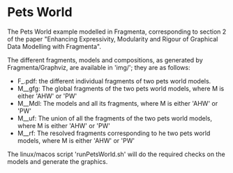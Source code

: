 # Pets World
The Pets World example modelled in Fragmenta, corresponding to section 2 of the paper "Enhancing Expressivity, Modularity and Rigour of Graphical Data Modelling with Fragmenta".

The different fragments, models and compositions, as generated by Fragmenta/Graphviz, are available in 'img/';  they are as follows:
- F_<N>.pdf: the different individual fragments of two pets world models.
- M_<M>_gfg: The global fragments of the two pets world models, where M is either 'AHW' or 'PW'
- M_<M>_Mdl: The models and all its fragments, where M is either 'AHW' or 'PW'
- M_<M>_uf: The union of all the fragments of the two pets world models, where M is either 'AHW' or 'PW'
- M_<M>_rf: The resolved fragments corresponding to he two pets world models, where M is either 'AHW' or 'PW'

The linux/macos script 'runPetsWorld.sh' will do the required checks on the models and generate the graphics.